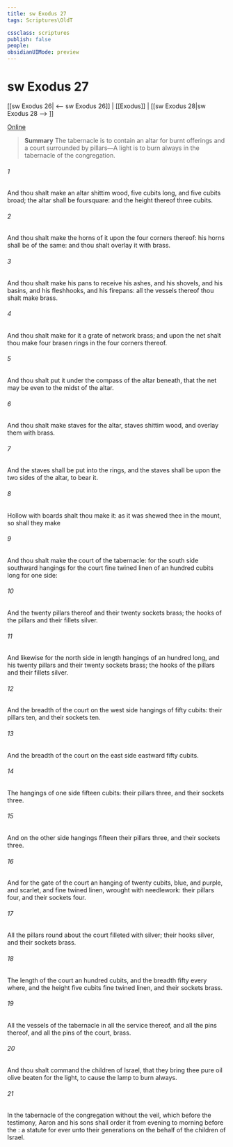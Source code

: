 ```yaml
---
title: sw Exodus 27
tags: Scriptures\OldT

cssclass: scriptures
publish: false
people:
obsidianUIMode: preview
---
```


# sw Exodus 27
[[sw Exodus 26| <-- sw Exodus 26]] | [[Exodus]] | [[sw Exodus 28|sw Exodus 28 --> ]]

[Online](https://churchofjesuschrist.org/study/scriptures/ot/ex/27?lang=eng)

> __Summary__
The tabernacle is to contain an altar for burnt offerings and a court surrounded by pillars—A light is to burn always in the tabernacle of the congregation.

###### 1 
And thou shalt make an altar  shittim wood, five cubits long, and five cubits broad; the altar shall be foursquare: and the height thereof  three cubits.

###### 2 
And thou shalt make the horns of it upon the four corners thereof: his horns shall be of the same: and thou shalt overlay it with brass.

###### 3 
And thou shalt make his pans to receive his ashes, and his shovels, and his basins, and his fleshhooks, and his firepans: all the vessels thereof thou shalt make  brass.

###### 4 
And thou shalt make for it a grate of network  brass; and upon the net shalt thou make four brasen rings in the four corners thereof.

###### 5 
And thou shalt put it under the compass of the altar beneath, that the net may be even to the midst of the altar.

###### 6 
And thou shalt make staves for the altar, staves  shittim wood, and overlay them with brass.

###### 7 
And the staves shall be put into the rings, and the staves shall be upon the two sides of the altar, to bear it.

###### 8 
Hollow with boards shalt thou make it: as it was shewed thee in the mount, so shall they make 

###### 9 
And thou shalt make the court of the tabernacle: for the south side southward  hangings for the court  fine twined linen of an hundred cubits long for one side:

###### 10 
And the twenty pillars thereof and their twenty sockets  brass; the hooks of the pillars and their fillets  silver.

###### 11 
And likewise for the north side in length  hangings of an hundred  long, and his twenty pillars and their twenty sockets  brass; the hooks of the pillars and their fillets  silver.

###### 12 
And  the breadth of the court on the west side  hangings of fifty cubits: their pillars ten, and their sockets ten.

###### 13 
And the breadth of the court on the east side eastward  fifty cubits.

###### 14 
The hangings of one side  fifteen cubits: their pillars three, and their sockets three.

###### 15 
And on the other side  hangings fifteen  their pillars three, and their sockets three.

###### 16 
And for the gate of the court  an hanging of twenty cubits,  blue, and purple, and scarlet, and fine twined linen, wrought with needlework:  their pillars  four, and their sockets four.

###### 17 
All the pillars round about the court  filleted with silver; their hooks  silver, and their sockets  brass.

###### 18 
The length of the court  an hundred cubits, and the breadth fifty every where, and the height five cubits  fine twined linen, and their sockets  brass.

###### 19 
All the vessels of the tabernacle in all the service thereof, and all the pins thereof, and all the pins of the court,  brass.

###### 20 
And thou shalt command the children of Israel, that they bring thee pure oil olive beaten for the light, to cause the lamp to burn always.

###### 21 
In the tabernacle of the congregation without the veil, which  before the testimony, Aaron and his sons shall order it from evening to morning before the :  a statute for ever unto their generations on the behalf of the children of Israel.

